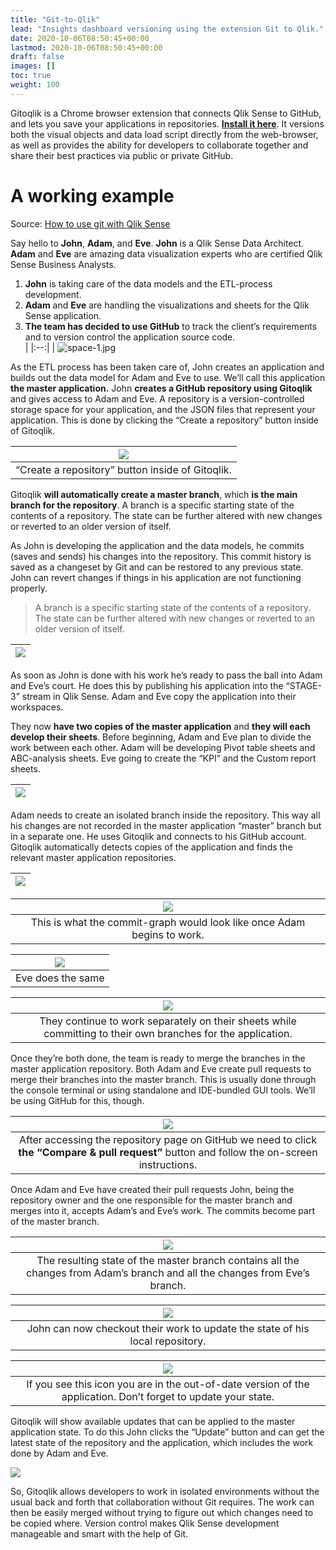 ```yaml
---
title: "Git-to-Qlik"
lead: "Insights dashboard versioning using the extension Git to Qlik."
date: 2020-10-06T08:50:45+00:00
lastmod: 2020-10-06T08:50:45+00:00
draft: false
images: []
toc: true
weight: 100
---
```


Gitoqlik is a Chrome browser extension that connects Qlik Sense to GitHub, and lets you save your applications in repositories. **[Install it here](https://chrome.google.com/webstore/detail/gitoqlik/kkgicbgpgfcbhcbmifmfagggnpkebdaj)**. 
It versions both the visual objects and data load script directly from the web-browser, as well as provides the ability for developers to collaborate together and share their best practices via public or private GitHub.


# A working example
Source: [How to use git with Qlik Sense](https://apolorotov.medium.com/how-to-use-git-with-qlik-sense-part-1-3af14e03cac3)   





Say hello to **John**, **Adam**, and **Eve**.‌ **John** is a Qlik Sense Data Architect.  
**Adam** and **Eve** are amazing data visualization experts who are certified Qlik Sense Business Analysts.
1.  **John** is taking care of the data models and the ETL-process development.
2.  **Adam** and **Eve** are handling the visualizations and sheets for the Qlik Sense application.
3.  **The team has decided to use GitHub** to track the client’s requirements and to version control the application source code.‌  
|
|:--:|
| ![space-1.jpg](https://miro.medium.com/max/250/1*406fwZyeMCyNYH76WF16VQ.png)





As the ETL process has been taken care of, John creates an application and builds out the data model for Adam and Eve to use. We’ll call this application **the master application.** 
 John **creates a GitHub repository using Gitoqlik** and gives access to Adam and Eve.
A repository is a version-controlled storage space for your application, and the JSON files that represent your application. This is done by clicking the “Create a repository” button inside of Gitoqlik.

| ![](https://miro.medium.com/max/500/1*vXUsvRTPzUMalg5O5kFjpQ.png) |
|:--:|
|“Create a repository” button inside of Gitoqlik.

Gitoqlik **will automatically create a master branch**, which **is the main branch for the repository**. A branch is a specific starting state of the contents of a repository. The state can be further altered with new changes or reverted to an older version of itself.‌

As John is developing the application and the data models, he commits (saves and sends) his changes into the repository. This commit history is saved as a changeset by Git and can be restored to any previous state. John can revert changes if things in his application are not functioning properly.

> A branch is a specific starting state of the contents of a repository. The state can be further altered with new changes or reverted to an older version of itself.



| ![](https://miro.medium.com/max/500/0*AdSbarCYB0v4M3UP) |
|:--:|

As soon as John is done with his work he’s ready to pass the ball into Adam and Eve’s court. He does this by publishing his application into the “STAGE-3” stream in Qlik Sense. Adam and Eve copy the application into their workspaces.‌

They now **have two copies of the master application** and **they will each develop their sheets**. Before beginning, Adam and Eve plan to divide the work between each other.
Adam will be developing Pivot table sheets and ABC-analysis sheets.
‌Eve going to create the “KPI” and the Custom report sheets.

| ![](https://miro.medium.com/max/400/1*HUYAf6FXEgkAcOgIlj05Kw.png) |
|:--:|




Adam needs to create an isolated branch inside the repository. This way all his changes are not recorded in the master application “master” branch but in a separate one. He uses Gitoqlik and connects to his GitHub account. Gitoqlik automatically detects copies of the application and finds the relevant master application repositories.

| ![](https://miro.medium.com/max/460/1*kZzzWM-AYpYw8_svpJkh2A.png) |
|:--:|






| ![](https://miro.medium.com/max/700/0*L42PkpXLMyd8HrKz) |
|:--:|
|This is what the commit-graph would look like once Adam begins to work.



| ![](https://miro.medium.com/max/700/1*0EPvJnfHGCzwCzVNO4FQRQ.jpeg) |
|:--:|
|Eve does the same





| ![](https://miro.medium.com/max/700/1*Dk2f1jqBy-Wf2SJ3d81qxw.jpeg) |
|:--:|
|They continue to work separately on their sheets while committing to their own branches for the application.


Once they’re both done, the team is ready to merge the branches in the master application repository. Both Adam and Eve create pull requests to merge their branches into the master branch. This is usually done through the console terminal or using standalone and IDE-bundled GUI tools. We’ll be using GitHub for this, though.


| ![](https://miro.medium.com/max/700/1*ZrGcxH9w8-o_CsdbqZGTVQ.png) |
|:--:|
|After accessing the repository page on GitHub we need to click **the “Compare & pull request”** button and follow the on-screen instructions.




Once Adam and Eve have created their pull requests John, being the repository owner and the one responsible for the master branch and merges into it, accepts Adam’s and Eve’s work. The commits become part of the master branch.

| ![](https://miro.medium.com/max/1400/1*ORNjamgj9z72t2zxRFQFRA.gif) |
|:--:|
|The resulting state of the master branch contains all the changes from Adam’s branch and all the changes from Eve’s branch.





| ![](https://miro.medium.com/max/700/1*ugE5GsNkR059i1cncgbayQ.jpeg) |
|:--:|
|John can now checkout their work to update the state of his local repository.


| ![](https://miro.medium.com/max/80/0*TO-Ff-qR5nxY90ho) |
|:--:|
|If you see this icon you are in the out-of-date version of the application. Don’t forget to update your state.


Gitoqlik will show available updates that can be applied to the master application state. To do this John clicks the “Update” button and can get the latest state of the repository and the application, which includes the work done by Adam and Eve.

![](https://miro.medium.com/max/1400/1*aSYhVWOxPCR6ai0auMI8dQ.gif)

So, Gitoqlik allows developers to work in isolated environments without the usual back and forth that collaboration without Git requires. The work can then be easily merged without trying to figure out which changes need to be copied where. Version control makes Qlik Sense development manageable and smart with the help of Git.


